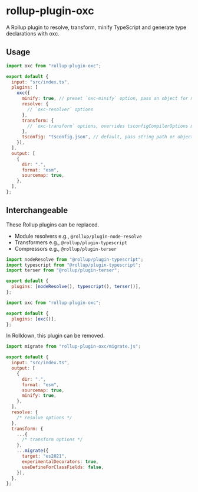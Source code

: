 # rollup-plugin-oxc

A Rollup plugin to resolve, transform, minify TypeScript and generate type declarations with oxc.

## Usage

```js
import oxc from "rollup-plugin-oxc";

export default {
  input: "src/index.ts",
  plugins: [
    oxc({
      minify: true, // preset `oxc-minify` option, pass an object for more options
      resolve: {
        // `oxc-resolver` options
      },
      transform: {
        // `oxc-transform` options, overrides tsconfigCompilerOptions migration
      },
      tsconfig: "tsconfig.json", // default, pass string path or object options to migrate
    }),
  ],
  output: [
    {
      dir: ".",
      format: "esm",
      sourcemap: true,
    },
  ],
};
```

## Interchangeable

These Rollup plugins can be replaced.

- Module resolvers e.g., `@rollup/plugin-node-resolve`
- Transformers e.g., `@rollup/plugin-typescript`
- Compressors e.g., `@rollup/plugin-terser`

```js
import nodeResolve from "@rollup/plugin-typescript";
import typescript from "@rollup/plugin-typescript";
import terser from "@rollup/plugin-terser";

export default {
  plugins: [nodeResolve(), typescript(), terser()],
};
```

```js
import oxc from "rollup-plugin-oxc";

export default {
  plugins: [oxc()],
};
```

In Rolldown, this plugin can be removed.

```js
import migrate from "rollup-plugin-oxc/migrate.js";

export default {
  input: "src/index.ts",
  output: [
    {
      dir: ".",
      format: "esm",
      sourcemap: true,
      minify: true,
    },
  ],
  resolve: {
    /* resolve options */
  },
  transform: {
    ...{
      /* transform options */
    },
    ...migrate({
      target: "es2021",
      experimentalDecorators: true,
      useDefineForClassFields: false,
    }),
  },
};
```
